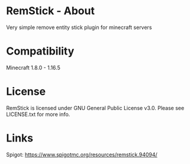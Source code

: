 # RemStick - About
Very simple remove entity stick plugin for minecraft servers
# Compatibility
Minecraft 1.8.0 - 1.16.5
# License
RemStick is licensed under GNU General Public License v3.0. Please see LICENSE.txt for more info.
# Links
Spigot: https://www.spigotmc.org/resources/remstick.94094/
